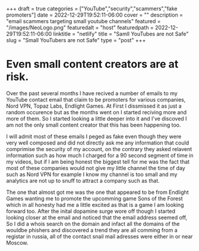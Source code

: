 +++
draft = true
categories = ["YouTube","security","scammers","fake promoters"]
date = 2022-12-29T19:52:11-06:00
cover = ""
description = "email scammers targeting small youtube channels"
featured = "/images/NeoLogo.png"
featuredalt = "host"
featuredpath = 2022-12-29T19:52:11-06:00
linktitle = "netlify"
title = "Samll YouTubes are not Safe"
slug = "Small YouTubers are not Safe"
type = "post"
+++

# Even small content creators are at risk.

<p> Over the past several months I have recived a number of emails to my YouTube contact email that claim to be promoters for various companies, Nord VPN, Topaz Labs, Endlight Games. At First I dissmissed it as just a random occurence but as the months went on I started reciving more and more of them. So I started looking a little deeper into it and I've discoved I am not the only small content creator that this has been happening too.

<p> I will admit most of these emails I peged as fake even though they were very well composed and did not directly ask me any information that could comprimise the security of my account, on the contrary they asked relavent information such as how much I charged for a 90 second segment of time in my videos, but if I am being honest the biggest tell for me was the fact that most of these companies would not give my little channel the time of day such as Nord VPN for example I know my channel is too small and my analytics are not up to snuff to attract a company such as that.

<p> The one that almost got me was the one that appeared to be from Endlight Games wanting me to promote the upcomming game Sons of the Forest which in all honesty had me a little excited as that is a game I am looking forward too. After the inital dopamine surge wore off though I started looking closer at the email and noticed that the email address seemed off, So I did a whois search on the domain and infact all the domains of the wouldbe phishers and discovered a trend they are all comming from a registar in russia, all of the contact snail mail adresses were either in or near Moscow.